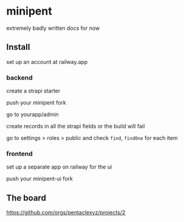 # minipent

extremely badly written docs for now


## Install

set up an account at railway.app

### backend

create a strapi starter

push your minipent fork

go to yourapp/admin

create records in all the strapi fields or the build will fail

go to settings > roles > public and check `find`, `findOne` for each item


### frontend

set up a separate app on railway for the ui

push your minipent-ui fork 



## The board
https://github.com/orgs/pentaclexyz/projects/2

